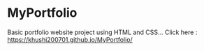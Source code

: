 # MyPortfolio
Basic portfolio website project using HTML and CSS...
Click here : https://khushi200701.github.io/MyPortfolio/
